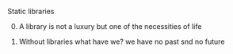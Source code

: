 Static libraries

0. A library is not a luxury but one of the necessities of life

1. Without libraries what have we? we have no past snd no future
